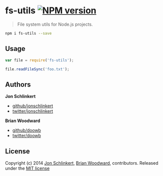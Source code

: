 # fs-utils [![NPM version](https://badge.fury.io/js/fs-utils.png)](http://badge.fury.io/js/fs-utils)

> File system utils for Node.js projects.

```bash
npm i fs-utils --save
```

## Usage

```js
var file = require('fs-utils');

file.readFileSync('foo.txt');
```

## Authors

**Jon Schlinkert**

+ [github/jonschlinkert](https://github.com/jonschlinkert)
+ [twitter/jonschlinkert](http://twitter.com/jonschlinkert)

**Brian Woodward**

+ [github/doowb](https://github.com/doowb)
+ [twitter/doowb](http://twitter.com/jonschlinkert)

## License
Copyright (c) 2014 [Jon Schlinkert](http://twitter.com/jonschlinkert), [Brian Woodward](http://twitter.com/doowb), contributors.
Released under the [MIT license](./LICENSE-MIT)